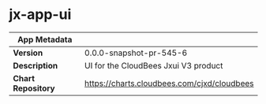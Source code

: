 # jx-app-ui

|App Metadata||
|---|---|
| **Version** | 0.0.0-snapshot-pr-545-6 |
| **Description** | UI for the CloudBees Jxui V3 product |
| **Chart Repository** | https://charts.cloudbees.com/cjxd/cloudbees |
